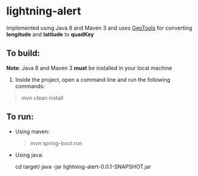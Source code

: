 # lightning-alert

Implemented using Java 8 and Maven 3 and uses [GeoTools](https://github.com/geotools/geotools) for converting <b>longitude</b> and <b>latitude</b> to <b>quadKey</b>


## To build:

<b>Note</b>: Java 8 and Maven 3 <b>must</b> be installed in your local machine

1. Inside the project, open a command line and run the following commands:

> mvn clean install

## To run:

* Using maven:

	> mvn spring-boot:run

* Using java:

	>>>
	cd target/
	java -jar lightning-alert-0.0.1-SNAPSHOT.jar
	>>>
